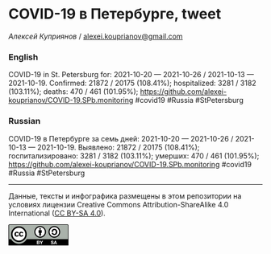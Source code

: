 COVID-19 в Петербурге, tweet
============================

*Алексей Куприянов* /
<a href="mailto:alexei.kouprianov@gmail.com" class="email">alexei.kouprianov@gmail.com</a>

### English

COVID-19 in St. Petersburg for: 2021-10-20 — 2021-10-26 / 2021-10-13 —
2021-10-19. Сonfirmed: 21872 / 20175 (108.41%); hospitalized: 3281 /
3182 (103.11%); deaths: 470 / 461 (101.95%);
<a href="https://github.com/alexei-kouprianov/COVID-19.SPb.monitoring" class="uri">https://github.com/alexei-kouprianov/COVID-19.SPb.monitoring</a>
\#covid19 \#Russia \#StPetersburg

### Russian

COVID-19 в Петербурге за семь дней: 2021-10-20 — 2021-10-26 / 2021-10-13
— 2021-10-19. Выявлено: 21872 / 20175 (108.41%); госпитализировано: 3281
/ 3182 (103.11%); умерших: 470 / 461 (101.95%);
<a href="https://github.com/alexei-kouprianov/COVID-19.SPb.monitoring" class="uri">https://github.com/alexei-kouprianov/COVID-19.SPb.monitoring</a>
\#covid19 \#Russia \#StPetersburg

------------------------------------------------------------------------

Данные, тексты и инфографика размещены в этом репозитории на условиях
лицензии Creative Commons Attribution-ShareAlike 4.0 International ([CC
BY-SA 4.0](https://creativecommons.org/licenses/by-sa/4.0/)).

![](../misc/CC-BY-SA-icon.png "CC-BY-SA")
